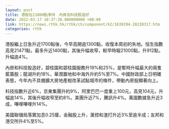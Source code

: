 ```yaml
---
layout: post
title: 港股在21000點爭持　內房及科技股造好
date: 2022-03-17 10:37:20.000000000 +08:00
link: https://news.rthk.hk/rthk/ch/component/k2/1639394-20220317.htm
categories: rthk
---
```


港股繼上日急升近1700點後，今早高開逾1300點，收復本周初的失地。恒生指數高見21471點，最多升近1400點，其後升幅收窄，較早時報21000點，升912點，升幅逾4%。

內房和科技股造好，碧桂園和碧桂園服務升19%和25%，是暫時升幅最大的兩隻藍籌股；龍湖升約18%，華潤置地和中海外升約5%至7%。中國財政部上日明確表態，今年內不具備擴大房地產稅改革試點城市的條件，帶動內房股顯著向上。

科技指數升近6%，京東集團升約9%，阿里巴巴一度重上100元，高見104元，升幅逾14%，其後升幅收窄至約8%。美團升近7%，騰訊升4%。萬國數據急升近3成，嗶哩嗶哩升14%。

美國聯儲局落實加息0.25厘，金融股上升，滙控和渣打升近3%至逾半成；友邦和港交所升4%至5%。
